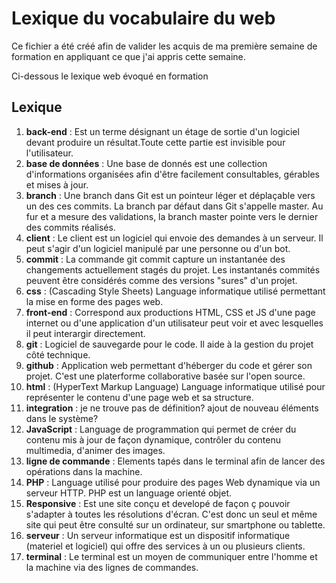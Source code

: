 # Lexique du vocabulaire du web

Ce fichier a été créé afin de valider les acquis de ma première semaine de formation en appliquant ce que j'ai appris cette semaine. 

Ci-dessous le lexique web évoqué en formation

## Lexique


1. **back-end** : Est un terme désignant un étage de sortie d'un logiciel devant produire un résultat.Toute cette partie est invisible pour l'utilisateur.
2. **base de données** : Une base de donnés est une collection d'informations organisées afin d'être facilement consultables, gérables et mises à jour.
3. **branch** : Une branch dans Git est un pointeur léger et déplaçable vers un des ces commits. La branch par défaut dans Git s'appelle master. Au fur et a mesure des validations, la branch master pointe vers le dernier des commits réalisés.
4. **client** : Le client est un logiciel qui envoie des demandes à un serveur. Il peut s'agir d'un logiciel manipulé par une personne ou d'un bot.
5. **commit** : La commande git commit capture un instantanée des changements actuellement stagés du projet. Les instantanés commités peuvent être considérés comme des versions "sures" d'un projet.
6. **css** : (Cascading Style Sheets) Language informatique utilisé permettant la mise en forme des pages web.
7. **front-end** : Correspond aux productions HTML, CSS et JS d'une page internet ou d'une application d'un utilisateur peut voir et avec lesquelles il peut interargir directement.
8. **git** : Logiciel de sauvegarde pour le code. Il aide à la gestion du projet côté technique.
9. **github** : Application web permettant d'héberger du code et gérer son projet. C'est une platerforme collaborative basée sur l'open source.
10. **html** : (HyperText Markup Language) Language informatique utilisé pour représenter le contenu d'une page web et sa structure.
11. **integration** : je ne trouve pas de définition? ajout de nouveau éléments dans le système?
12. **JavaScript** : Language de programmation qui permet de créer du contenu mis à jour de façon dynamique, contrôler du contenu multimedia, d'animer des images.
13. **ligne de commande** : Elements tapés dans le terminal afin de lancer des opérations dans la machine.
14. **PHP** : Language utilisé pour produire des pages Web dynamique via un serveur HTTP. PHP est un language orienté objet.
15. **Responsive** : Est une site conçu et developé de façon ç pouvoir s'adapter à toutes les résolutions d'écran. C'est donc un seul et même site qui peut être consulté sur un ordinateur, sur smartphone ou tablette.
16. **serveur** : Un serveur informatique est un dispositif informatique (materiel et logiciel) qui offre des services à un ou plusieurs clients.
17. **terminal** : Le terminal est un moyen de communiquer entre l'homme et la machine via des lignes de commandes.
